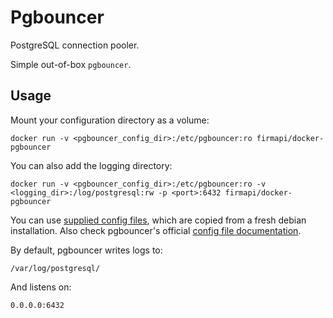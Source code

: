 # Pgbouncer

PostgreSQL connection pooler.

Simple out-of-box `pgbouncer`.


## Usage

Mount your configuration directory as a volume:

```
docker run -v <pgbouncer_config_dir>:/etc/pgbouncer:ro firmapi/docker-pgbouncer
```

You can also add the logging directory:

```
docker run -v <pgbouncer_config_dir>:/etc/pgbouncer:ro -v <logging_dir>:/log/postgresql:rw -p <port>:6432 firmapi/docker-pgbouncer
```

You can use [supplied config files](https://github.com/Kotaimen/docker-pgbouncer/tree/develop/pgbouncer), which are copied from a fresh debian installation.  Also check pgbouncer's official [config file documentation](https://pgbouncer.github.io/config.html).

By default, pgbouncer writes logs to:

    /var/log/postgresql/

And listens on:

    0.0.0.0:6432

